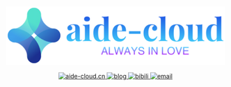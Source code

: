 <p align="center">
<a href="https://go-kratos.dev/" target="_blank"><img src="aide-cloud.png?raw=true"></a></p>

<p align="center">
<a href="https://aide-cloud.cn">
<img src="https://img.shields.io/badge/aide--cloud.cn-%231677ff" alt="aide-cloud.cn">
</a>
<a href="https://aide-cloud.github.io/">
<img src="https://img.shields.io/badge/blog-aide--cloud.github.io-brightgreen?logo=Blogger" alt="blog">
</a>
<a href="https://space.bilibili.com/40726788">
<img src="https://img.shields.io/badge/bilibili-40726788-brightgreen?logo=Bilibili" alt="bibili">
</a>
<a href="https://space.bilibili.com/40726788">
<img src="https://img.shields.io/badge/email-aidecloud@163.com-brightgreen?logo=Mail.Ru" alt="email">
</a>
</p>
